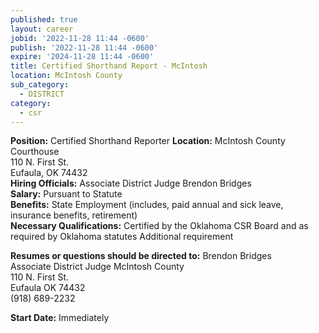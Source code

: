 ```yaml
---
published: true
layout: career
jobid: '2022-11-28 11:44 -0600'
publish: '2022-11-28 11:44 -0600'
expire: '2024-11-28 11:44 -0600'
title: Certified Shorthand Report - McIntosh
location: McIntosh County
sub_category:
  - DISTRICT
category:
  - csr
---
```

**Position:** Certified Shorthand Reporter
**Location:** McIntosh County Courthouse  
110 N. First St.   
Eufaula, OK 74432  
**Hiring Officials:** Associate District Judge Brendon Bridges  
**Salary:** Pursuant to Statute  
**Benefits:** State Employment (includes, paid annual and sick leave, insurance benefits, retirement)  
**Necessary Qualifications:** Certified by the Oklahoma CSR Board and as required by Oklahoma statutes Additional requirement  

**Resumes or questions should be directed to:**
Brendon Bridges  
Associate District Judge McIntosh County  
110 N. First St.   
Eufaula OK 74432  
(918) 689-2232  
 
**Start Date:** Immediately

